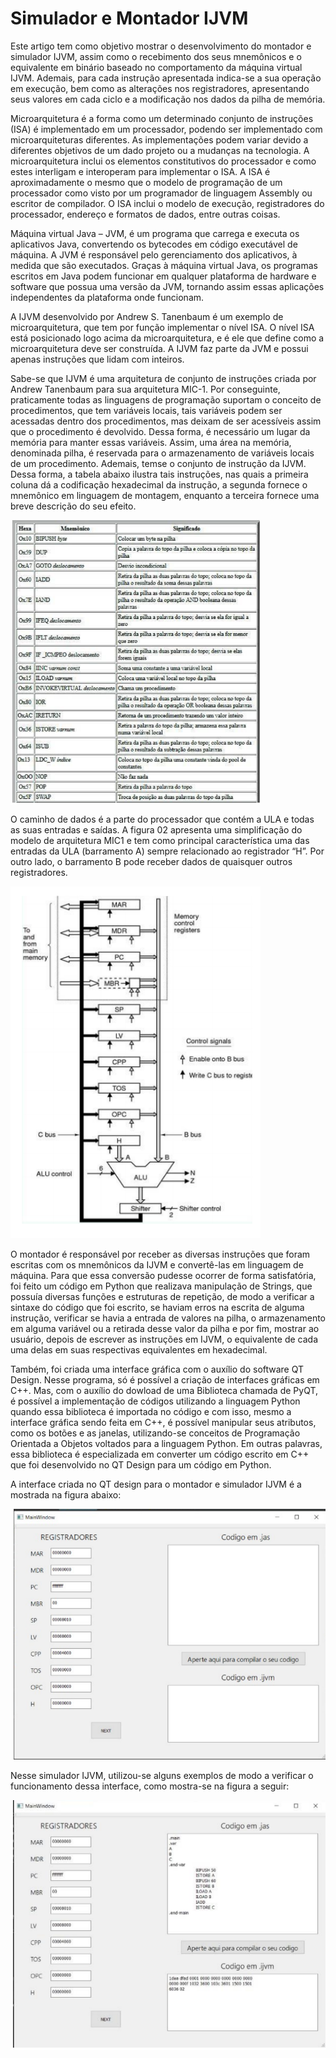 # Simulador e Montador IJVM

Este artigo tem como objetivo mostrar o desenvolvimento do montador e simulador IJVM, assim como o recebimento dos seus mnemônicos e o equivalente em binário baseado no comportamento da máquina virtual IJVM. Ademais, para cada instrução apresentada indica-se a sua operação em execução, bem como as alterações nos registradores, apresentando seus
valores em cada ciclo e a modificação nos dados da pilha de memória.

Microarquitetura é a forma como um determinado conjunto de instruções (ISA) é implementado em um processador, podendo ser implementado com microarquiteturas diferentes. As implementações podem variar devido a diferentes objetivos de um dado projeto ou a mudanças na tecnologia. A microarquitetura inclui os elementos constitutivos do processador e como estes interligam e interoperam para implementar o ISA. A ISA é aproximadamente o mesmo que o modelo de programação de um processador como visto por um programador de linguagem Assembly ou escritor de compilador. O ISA inclui o modelo de execução, registradores do processador, endereço e formatos de dados, entre outras coisas.

Máquina virtual Java – JVM, é um programa que carrega e executa os aplicativos Java, convertendo os bytecodes em código executável de máquina. A JVM é responsável pelo gerenciamento dos aplicativos, à medida que são executados. Graças à máquina virtual Java, os programas escritos em Java podem funcionar em qualquer plataforma de hardware e software que possua uma versão da JVM, tornando assim essas aplicações independentes da plataforma onde funcionam.

A IJVM desenvolvido por Andrew S. Tanenbaum é um exemplo de microarquitetura, que tem por função implementar o nível ISA. O nível ISA está posicionado logo acima da microarquitetura, e é ele que define como a microarquitetura deve ser construída. A IJVM faz parte da JVM e possui apenas instruções que lidam com inteiros. 

Sabe-se que IJVM é uma arquitetura de conjunto de instruções criada por Andrew Tanenbaum para sua arquitetura MIC-1. Por conseguinte, praticamente todas as linguagens de programação suportam o conceito de procedimentos, que tem variáveis locais, tais variáveis podem ser acessadas dentro dos procedimentos, mas deixam de ser acessíveis assim que o procedimento é devolvido. Dessa forma, é necessário um lugar da memória para manter essas variáveis. Assim, uma área na memória, denominada pilha, é reservada para o armazenamento de variáveis locais de um procedimento. Ademais, temse o conjunto de instrução da IJVM. Dessa forma, a tabela abaixo ilustra tais instruções, nas quais a primeira coluna dá a codificação hexadecimal da instrução, a segunda fornece o mnemônico em linguagem de montagem, enquanto a terceira fornece uma breve descrição do seu efeito.

<img src="imagens/1.png" width="400" align="center"/>
 
  
O caminho de dados é a parte do processador que contém a ULA e todas as suas entradas e saídas. A figura 02 apresenta uma simplificação do modelo de arquitetura MIC1 e tem como principal característica uma das entradas da ULA (barramento A) sempre relacionado ao registrador “H”. Por outro lado, o barramento B pode receber dados de quaisquer outros  registradores.

 <img src="imagens/2.png" width="400" />
 
O montador é responsável por receber as diversas instruções que foram escritas com os mnemônicos da IJVM e convertê-las em linguagem de máquina. Para que essa conversão
pudesse ocorrer de forma satisfatória, foi feito um código em Python que realizava manipulação de Strings, que possuía diversas funções e estruturas de repetição, de modo a verificar a sintaxe do código que foi escrito, se haviam erros na escrita de alguma instrução, verificar se havia a entrada de valores na pilha, o armazenamento em alguma variável ou a retirada desse valor da pilha e por fim, mostrar ao usuário, depois de escrever as instruções em IJVM, o equivalente de cada uma delas em suas respectivas equivalentes em hexadecimal. 

Também, foi criada uma interface gráfica com o auxílio do software QT Design. Nesse programa, só é possível a criação de interfaces gráficas em C++. Mas, com o auxílio
do dowload de uma Biblioteca chamada de PyQT, é possível a implementação de códigos utilizando a linguagem Python quando essa biblioteca é importada no código e com isso,
mesmo a interface gráfica sendo feita em C++, é possível manipular seus atributos, como os botões e as janelas, utilizando-se conceitos de Programação Orientada a Objetos voltados para a linguagem Python. Em outras palavras, essa biblioteca é especializada em converter um código escrito em C++ que foi desenvolvido no QT Design para um código em Python.

A interface criada no QT design para o montador e simulador IJVM é a mostrada na figura abaixo:

 <img src="imagens/3.png" width="600" />
 
Nesse simulador IJVM, utilizou-se alguns exemplos de modo a verificar o funcionamento dessa interface, como mostra-se na figura a seguir:

 <img src="imagens/4.png" width="600" align />



